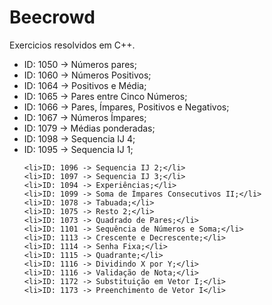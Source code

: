 # Beecrowd
Exercicios resolvidos em C++.
<ul>
    <li>ID: 1050 -> Números pares;</li>
    <li>ID: 1060 -> Números Positivos;</li>
    <li>ID: 1064 -> Positivos e Média;</li>
    <li>ID: 1065 -> Pares entre Cinco Números;</li>    
    <li>ID: 1066 -> Pares, Ímpares, Positivos e Negativos;</li>
    <li>ID: 1067 -> Números Ímpares;</li>
    <li>ID: 1079 -> Médias ponderadas;</li>
    <li>ID: 1098 -> Sequencia IJ 4;</li>
    <li>ID: 1095 -> Sequencia IJ 1;</li>

    <li>ID: 1096 -> Sequencia IJ 2;</li>
    <li>ID: 1097 -> Sequencia IJ 3;</li>
    <li>ID: 1094 -> Experiências;</li>
    <li>ID: 1099 -> Soma de Ímpares Consecutivos II;</li>
    <li>ID: 1078 -> Tabuada;</li>
    <li>ID: 1075 ->	Resto 2;</li>
    <li>ID: 1073 -> Quadrado de Pares;</li>
    <li>ID: 1101 ->	Sequência de Números e Soma;</li>
    <li>ID: 1113 ->	Crescente e Decrescente;</li>
    <li>ID: 1114 -> Senha Fixa;</li>
    <li>ID: 1115 ->	Quadrante;</li>
    <li>ID: 1116 ->	Dividindo X por Y;</li>
    <li>ID: 1116 -> Validação de Nota;</li>
    <li>ID: 1172 -> Substituição em Vetor I;</li>
    <li>ID:	1173 -> Preenchimento de Vetor I</li>
</ul>

